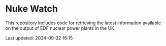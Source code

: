 # Nuke Watch

This repository includes code for retrieving the latest information available on the output of EDF nuclear power plants in the UK.

Last updated: 2024-09-22 16:15